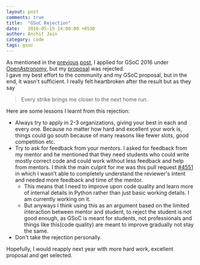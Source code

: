 ```yaml
---
layout: post
comments: true
title:  "GSoC Rejection"
date:   2016-05-15 14:00:00 +0530
author: Anchit Jain
category: code
tags: gsoc
---
```

As mentioned in the [previous][erfapost] [post][proposalpost], I applied for GSoC 2016 under [OpenAstronomy][openAstronomy], but my [proposal][proposalpost] was rejected.  
I gave my best effort to the community and my GSoC proposal, but in the end, it wasn't sufficient.
I really felt heartbroken after the result but as they say

> Every strike brings me closer to the next home run.

Here are some lessons I learnt from this rejection:

* Always try to apply in 2-3 organizations, giving your best in each and every one. Because no matter how hard and excellent your work is, things could go south because of many reasons like fewer slots, good competition etc.
* Try to ask for feedback from your mentors. I asked for feedback from my mentor and he mentioned that they need students who could write mostly correct code and could work without less feedback and help from mentors. I think the main culprit for me was this pull request [#4551][pr] in which I wasn't able to completely understand the reviewer's intent and needed more feedback and time of the mentor.
  * This means that I need to improve upon code quality and learn more of internal details in Python rather than just basic working details. I am currently working on it.
  * But anyways I think using this as an argument based on the limited interaction between mentor and student, to reject the student is not good enough, as GSoC is meant for students, not professionals and things like this(code quality) are meant to improve gradually not stay the same.
* Don't take the rejection personally.

Hopefully, I would reapply next year with more hard work, excellent proposal and get selected.

[erfapost]: {{page.previous.url}}
[proposalpost]: {{page.previous.previous.url}}
[openAstronomy]: http://openastronomy.org/
[pr]: https://github.com/astropy/astropy/pull/4551
